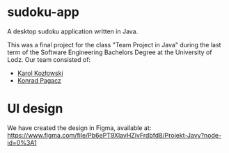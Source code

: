 # sudoku-app
A desktop sudoku application written in Java.

This was a final project for the class "Team Project in Java" during the last term of the Software Engineering Bachelors Degree at the University of Lodz. Our team consisted of:
* [Karol Kozłowski](https://github.com/karolkozlo/)
* [Konrad Pagacz](https://github.com/kpagacz/)

# UI design
We have created the design in Figma, available at: https://www.figma.com/file/Pb6ePT9XlavHZivFrdbfd8/Projekt-Javy?node-id=0%3A1
